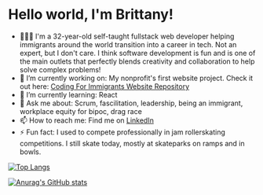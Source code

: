 # Hello world, I'm Brittany!

- 👩🏻‍💻 I'm a 32-year-old self-taught fullstack web developer helping immigrants around the world transition into a career in tech. Not an expert, but I don't care. I think software development is fun and is one of the main outlets that perfectly blends creativity and collaboration to help solve complex problems!
- 🔭 I’m currently working on: My nonprofit's first website project. Check it out here: [Coding For Immigrants Website Repository](https://github.com/Coding-For-Immigrants/website "CFI's Website Repository")
- 🌱 I’m currently learning: React
- 💬 Ask me about: Scrum, fascilitation, leadership, being an immigrant, workplace equity for bipoc, drag race
- 📫 How to reach me: Find me on [LinkedIn](https://www.linkedin.com/in/bmvillegas/)
- ⚡ Fun fact: I used to compete professionally in jam rollerskating competitions. I still skate today, mostly at skateparks on ramps and in bowls.

[![Top Langs](https://github-readme-stats.vercel.app/api/top-langs/?username=bretagne-marie&layout=compact)](https://github.com/anuraghazra/github-readme-stats)

[![Anurag's GitHub stats](https://github-readme-stats.vercel.app/api?username=bretagne-marie)](https://github.com/anuraghazra/github-readme-stats)
